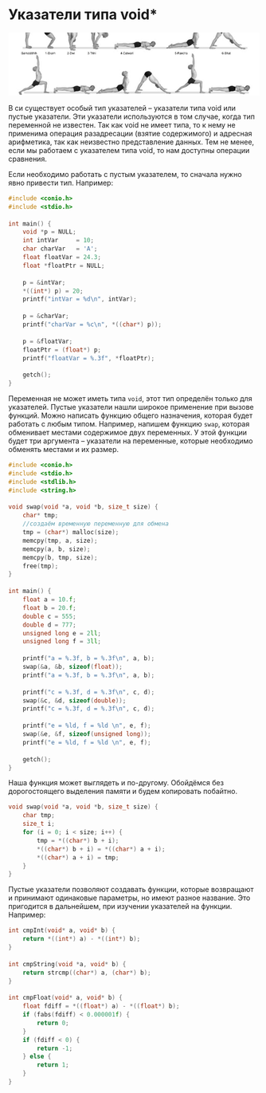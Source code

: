 # Указатели типа void*

![Указатели типа void*](./Pictures/27_c_void_pointers_theme.jpg)

В си существует особый тип указателей – указатели типа void или пустые указатели. Эти указатели используются в том случае, когда тип переменной не известен. Так как void не имеет типа, то к нему не применима операция разадресации (взятие содержимого) и адресная арифметика, так как неизвестно представление данных. Тем не менее, если мы работаем с указателем типа void, то нам доступны операции сравнения.

Если необходимо работать с пустым указателем, то сначала нужно явно привести тип. Например:

```c
#include <conio.h>
#include <stdio.h>
 
int main() {
    void *p = NULL;
    int intVar     = 10;
    char charVar   = 'A';
    float floatVar = 24.3;
    float *floatPtr = NULL;
 
    p = &intVar;
    *((int*) p) = 20;
    printf("intVar = %d\n", intVar);
 
    p = &charVar;
    printf("charVar = %c\n", *((char*) p));
 
    p = &floatVar;
    floatPtr = (float*) p;
    printf("floatVar = %.3f", *floatPtr);
 
    getch();
}
```

Переменная не может иметь типа `void`, этот тип определён только для указателей. Пустые указатели нашли широкое применение при вызове функций. Можно написать функцию общего назначения, которая будет работать с любым типом. Например, напишем функцию `swap`, которая обменивает местами содержимое двух переменных. У этой функции будет три аргумента – указатели на переменные, которые необходимо обменять местами и их размер.

```c
#include <conio.h>
#include <stdio.h>
#include <stdlib.h>
#include <string.h>
 
void swap(void *a, void *b, size_t size) {
    char* tmp;
    //создаём временную переменную для обмена
    tmp = (char*) malloc(size);
    memcpy(tmp, a, size);
    memcpy(a, b, size);
    memcpy(b, tmp, size);
    free(tmp);
}
 
int main() {
    float a = 10.f;
    float b = 20.f;
    double c = 555;
    double d = 777;
    unsigned long e = 2ll;
    unsigned long f = 3ll;
 
    printf("a = %.3f, b = %.3f\n", a, b);
    swap(&a, &b, sizeof(float));
    printf("a = %.3f, b = %.3f\n", a, b);
 
    printf("c = %.3f, d = %.3f\n", c, d);
    swap(&c, &d, sizeof(double));
    printf("c = %.3f, d = %.3f\n", c, d);
 
    printf("e = %ld, f = %ld \n", e, f);
    swap(&e, &f, sizeof(unsigned long));
    printf("e = %ld, f = %ld \n", e, f);
 
    getch();
}
```

Наша функция может выглядеть и по-другому. Обойдёмся без дорогостоящего выделения памяти и будем копировать побайтно.

```c
void swap(void *a, void *b, size_t size) {
    char tmp;
    size_t i;
    for (i = 0; i < size; i++) {
        tmp = *((char*) b + i);
        *((char*) b + i) = *((char*) a + i);
        *((char*) a + i) = tmp;
    }
}
```

Пустые указатели позволяют создавать функции, которые возвращают и принимают одинаковые параметры, но имеют разное название. Это пригодится в дальнейшем, при изучении указателей на функции. Например:

```c
int cmpInt(void* a, void* b) {
    return *((int*) a) - *((int*) b);
}
 
int cmpString(void *a, void* b) {
    return strcmp((char*) a, (char*) b);
}
 
int cmpFloat(void* a, void* b) {
    float fdiff = *((float*) a) - *((float*) b);
    if (fabs(fdiff) < 0.000001f) {
        return 0;
    }
    if (fdiff < 0) {
        return -1;
    } else {
        return 1;
    }
}
```
